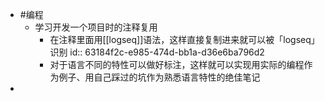 - #编程
	- 学习开发一个项目时的注释复用
		- 在注释里面用[[logseq]]语法，这样直接复制进来就可以被「logseq」识别
		  id:: 63184f2c-e985-474d-bb1a-d36e6ba796d2
		- 对于语言不同的特性可以做好标注，这样就可以实现用实际的编程作为例子、用自己踩过的坑作为熟悉语言特性的绝佳笔记
-